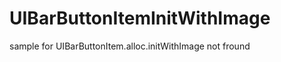 UIBarButtonItemInitWithImage
============================

sample for UIBarButtonItem.alloc.initWithImage not fround